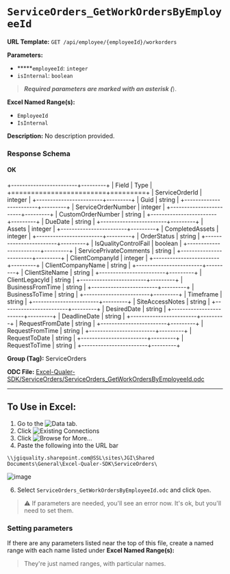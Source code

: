 # `ServiceOrders_GetWorkOrdersByEmployeeId`

**URL Template:**
`GET /api/employee/{employeeId}/workorders`

**Parameters:**
- *****`employeeId`: `integer`
- `isInternal`: `boolean`


> *****Required parameters are marked with an asterisk (*****).

**Excel Named Range(s):**
- `EmployeeId`
- `IsInternal`


**Description:**
No description provided.

### Response Schema

#### OK
+------------------------+---------+
| Field                  | Type    |
+========================+=========+
| ServiceOrderId         | integer |
+------------------------+---------+
| Guid                   | string  |
+------------------------+---------+
| ServiceOrderNumber     | integer |
+------------------------+---------+
| CustomOrderNumber      | string  |
+------------------------+---------+
| DueDate                | string  |
+------------------------+---------+
| Assets                 | integer |
+------------------------+---------+
| CompletedAssets        | integer |
+------------------------+---------+
| OrderStatus            | string  |
+------------------------+---------+
| IsQualityControlFail   | boolean |
+------------------------+---------+
| ServicePrivateComments | string  |
+------------------------+---------+
| ClientCompanyId        | integer |
+------------------------+---------+
| ClientCompanyName      | string  |
+------------------------+---------+
| ClientSiteName         | string  |
+------------------------+---------+
| ClientLegacyId         | string  |
+------------------------+---------+
| BusinessFromTime       | string  |
+------------------------+---------+
| BusinessToTime         | string  |
+------------------------+---------+
| Timeframe              | string  |
+------------------------+---------+
| SiteAccessNotes        | string  |
+------------------------+---------+
| DesiredDate            | string  |
+------------------------+---------+
| DeadlineDate           | string  |
+------------------------+---------+
| RequestFromDate        | string  |
+------------------------+---------+
| RequestFromTime        | string  |
+------------------------+---------+
| RequestToDate          | string  |
+------------------------+---------+
| RequestToTime          | string  |
+------------------------+---------+

**Group (Tag):**
ServiceOrders

**ODC File:**
[Excel-Qualer-SDK/ServiceOrders/ServiceOrders_GetWorkOrdersByEmployeeId.odc](https://github.com/Johnson-Gage-Inspection-Inc/qualer-sdk-odc/blob/main/Excel-Qualer-SDK/ServiceOrders/ServiceOrders_GetWorkOrdersByEmployeeId.odc)

---

To Use in Excel:
---

1. Go to the ![`Data`](https://github.com/user-attachments/assets/da437a70-57b3-4c5b-bb01-4910ece19ed1)
 tab.
3. Click ![Existing Connections](https://github.com/user-attachments/assets/a2f1ed67-b2e0-4c23-ac90-68c870e60289)
4. Click ![`Browse for More...`](https://github.com/user-attachments/assets/8e698494-6865-41e7-b6fa-043aea81809a)
5. Paste the following into the URL bar
```
\\jgiquality.sharepoint.com@SSL\sites\JGI\Shared Documents\General\Excel-Qualer-SDK\ServiceOrders\
```

![image](https://github.com/user-attachments/assets/1e1a8d87-0377-446d-aaf5-d78562991db3)

6. Select `ServiceOrders_GetWorkOrdersByEmployeeId.odc` and click `Open`.

> ⚠️ If parameters are needed, you'll see an error now. It's ok, but you'll need to set them.

### Setting parameters
If there are any parameters listed near the top of this file, create a named range with each name listed under **Excel Named Range(s):**
> They're just named ranges, with particular names.
